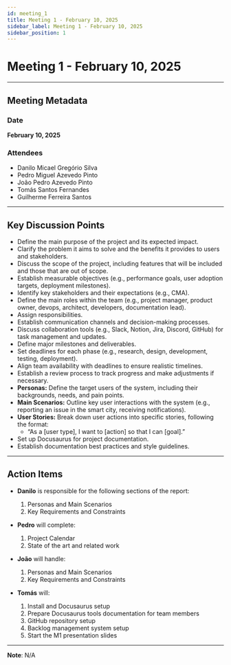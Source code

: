 ```yaml
---
id: meeting_1
title: Meeting 1 - February 10, 2025
sidebar_label: Meeting 1 - February 10, 2025
sidebar_position: 1
---
```


# Meeting 1 - February 10, 2025

---

## Meeting Metadata

### Date

**February 10, 2025**

### Attendees

- Danilo Micael Gregório Silva
- Pedro Miguel Azevedo Pinto
- João Pedro Azevedo Pinto
- Tomás Santos Fernandes
- Guilherme Ferreira Santos

---

## Key Discussion Points

- Define the main purpose of the project and its expected impact.  
- Clarify the problem it aims to solve and the benefits it provides to users and stakeholders.  
- Discuss the scope of the project, including features that will be included and those that are out of scope.  
- Establish measurable objectives (e.g., performance goals, user adoption targets, deployment milestones).  
- Identify key stakeholders and their expectations (e.g., CMA).   
- Define the main roles within the team (e.g., project manager, product owner, devops, architect, developers, documentation lead).  
- Assign responsibilities.  
- Establish communication channels and decision-making processes.  
- Discuss collaboration tools (e.g., Slack, Notion, Jira, Discord, GitHub) for task management and updates.   
- Define major milestones and deliverables.  
- Set deadlines for each phase (e.g., research, design, development, testing, deployment).  
- Align team availability with deadlines to ensure realistic timelines.  
- Establish a review process to track progress and make adjustments if necessary.  
- **Personas:** Define the target users of the system, including their backgrounds, needs, and pain points.  
- **Main Scenarios:** Outline key user interactions with the system (e.g., reporting an issue in the smart city, receiving notifications).  
- **User Stories:** Break down user actions into specific stories, following the format:  
  - “As a [user type], I want to [action] so that I can [goal].”  
- Set up Docusaurus for project documentation.  
- Establish documentation best practices and style guidelines.  

---

## Action Items

- **Danilo** is responsible for the following sections of the report:
  1) Personas and Main Scenarios
  2) Key Requirements and Constraints

- **Pedro** will complete:
  1) Project Calendar
  2) State of the art and related work

- **João** will handle:
  1) Personas and Main Scenarios
  2) Key Requirements and Constraints

- **Tomás** will:
  1) Install and Docusaurus setup
  2) Prepare Docusaurus tools documentation for team members
  3) GitHub repository setup
  4) Backlog management system setup
  5) Start the M1 presentation slides

---

**Note**: N/A

